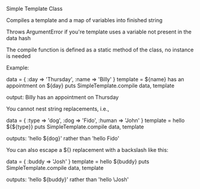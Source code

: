 Simple Template Class

Compiles a template and a map of variables into finished string

Throws ArgumentError if you're template uses a variable not present in the data hash

The compile function is defined as a static method of the class, no instance is needed


Example:

data     = { :day => 'Thursday', :name => 'Billy' }
template = ${name} has an appointment on ${day}
puts SimpleTemplate.compile data, template

output:   Billy has an appointment on Thursday


You cannot nest string replacements, i.e.,

data     = { :type => 'dog', :dog => 'Fido', :human => 'John' }
template = hello ${${type}}
puts SimpleTemplate.compile data, template

outputs: 'hello ${dog}' rather than 'hello Fido'


You can also escape a ${} replacement with a backslash like this:

data     = { :buddy => 'Josh' }
template = hello \${buddy}
puts SimpleTemplate.compile data, template

outputs: 'hello ${buddy}' rather than 'hello \Josh'